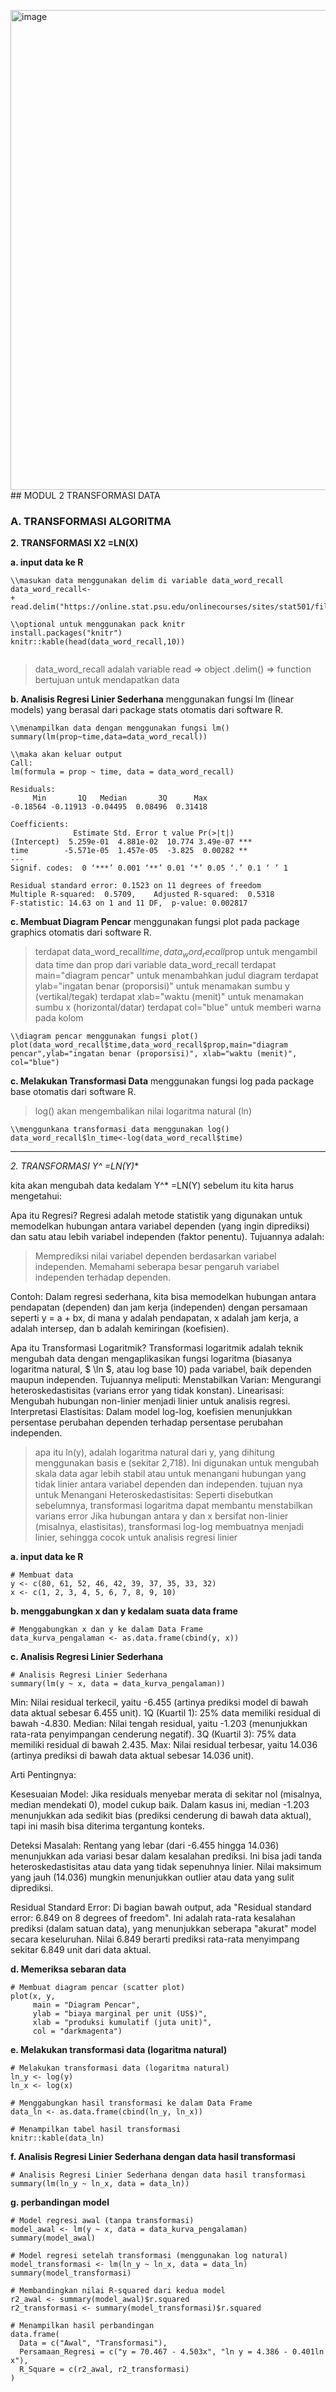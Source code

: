 <img width="1366" height="768" alt="image" src="https://github.com/user-attachments/assets/0f665557-0778-446c-834a-259029b4561d" />## MODUL 2 TRANSFORMASI DATA
  ### A. TRANSFORMASI ALGORITMA
**2. TRANSFORMASI X2 =LN(X)**


**a. input data ke R**
```
\\masukan data menggunakan delim di variable data_word_recall
data_word_recall<-
+ read.delim("https://online.stat.psu.edu/onlinecourses/sites/stat501/files/data/wordrecall.txt",header=TRUE,sep="\t")

\\optional untuk menggunakan pack knitr
install.packages("knitr")
knitr::kable(head(data_word_recall,10))  


```

> data_word_recall adalah variable
> read => object
> .delim() => function bertujuan untuk mendapatkan data

**b. Analisis Regresi Linier Sederhana**
menggunakan fungsi lm (linear models) yang berasal dari package stats otomatis dari software R.

```
\\menampilkan data dengan menggunakan fungsi lm()
summary(lm(prop~time,data=data_word_recall))

\\maka akan keluar output
Call:
lm(formula = prop ~ time, data = data_word_recall)

Residuals:
     Min       1Q   Median       3Q      Max 
-0.18564 -0.11913 -0.04495  0.08496  0.31418 

Coefficients:
              Estimate Std. Error t value Pr(>|t|)    
(Intercept)  5.259e-01  4.881e-02  10.774 3.49e-07 ***
time        -5.571e-05  1.457e-05  -3.825  0.00282 ** 
---
Signif. codes:  0 ‘***’ 0.001 ‘**’ 0.01 ‘*’ 0.05 ‘.’ 0.1 ‘ ’ 1

Residual standard error: 0.1523 on 11 degrees of freedom
Multiple R-squared:  0.5709,	Adjusted R-squared:  0.5318 
F-statistic: 14.63 on 1 and 11 DF,  p-value: 0.002817
```

**c. Membuat Diagram Pencar**
menggunakan fungsi plot pada package graphics otomatis dari software R.
> terdapat data_word_recall$time,data_word_recall$prop untuk mengambil data time dan prop dari variable data_word_recall
> terdapat main="diagram pencar" untuk menambahkan judul diagram
> terdapat ylab="ingatan benar (proporsisi)" untuk menamakan sumbu y (vertikal/tegak)
> terdapat xlab="waktu (menit)" untuk menamakan sumbu x (horizontal/datar)
> terdapat col="blue" untuk memberi warna pada kolom

```
\\diagram pencar menggunakan fungsi plot()
plot(data_word_recall$time,data_word_recall$prop,main="diagram pencar",ylab="ingatan benar (proporsisi)", xlab="waktu (menit)", col="blue")

```

**c. Melakukan Transformasi Data**
menggunakan fungsi log pada package base otomatis dari software R.
> log() akan mengembalikan nilai logaritma natural (ln)


```
\\menggunkana transformasi data menggunakan log()
data_word_recall$ln_time<-log(data_word_recall$time)
```






--------------------------------------------------------------------------------------------------------------------------------------



**2. TRANSFORMASI Y^* =LN(Y)**

kita akan mengubah data kedalam Y^* =LN(Y) sebelum itu kita harus mengetahui:

Apa itu Regresi?
Regresi adalah metode statistik yang digunakan untuk memodelkan hubungan antara variabel dependen (yang ingin diprediksi) dan satu atau lebih variabel independen (faktor penentu). Tujuannya adalah:
> Memprediksi nilai variabel dependen berdasarkan variabel independen.
> Memahami seberapa besar pengaruh variabel independen terhadap dependen.

Contoh: Dalam regresi sederhana, kita bisa memodelkan hubungan antara pendapatan (dependen) dan jam kerja (independen) dengan persamaan seperti y = a + bx, di mana y adalah pendapatan, x adalah jam kerja, a adalah intersep, dan b adalah kemiringan (koefisien).

Apa itu Transformasi Logaritmik?
Transformasi logaritmik adalah teknik mengubah data dengan mengaplikasikan fungsi logaritma (biasanya logaritma natural, $ \ln $, atau log base 10) pada variabel, baik dependen maupun independen. Tujuannya meliputi:
Menstabilkan Varian: Mengurangi heteroskedastisitas (varians error yang tidak konstan).
Linearisasi: Mengubah hubungan non-linier menjadi linier untuk analisis regresi.
Interpretasi Elastisitas: Dalam model log-log, koefisien menunjukkan persentase perubahan dependen terhadap persentase perubahan independen.

> apa itu ln(y), adalah logaritma natural dari y, yang dihitung menggunakan basis e (sekitar 2,718). Ini digunakan untuk mengubah skala data agar lebih stabil atau untuk menangani hubungan yang tidak linier antara variabel dependen dan independen.
> tujuan nya untuk Menangani Heteroskedastisitas: Seperti disebutkan sebelumnya, transformasi logaritma dapat membantu menstabilkan varians error
> Jika hubungan antara y dan x bersifat non-linier (misalnya, elastisitas), transformasi log-log membuatnya menjadi linier, sehingga cocok untuk analisis regresi linier


**a. input data ke R**
```
# Membuat data
y <- c(80, 61, 52, 46, 42, 39, 37, 35, 33, 32)
x <- c(1, 2, 3, 4, 5, 6, 7, 8, 9, 10)

```
**b. menggabungkan  x dan y kedalam suata data frame**
```
# Menggabungkan x dan y ke dalam Data Frame
data_kurva_pengalaman <- as.data.frame(cbind(y, x))

```
**c. Analisis Regresi Linier Sederhana**
```
# Analisis Regresi Linier Sederhana
summary(lm(y ~ x, data = data_kurva_pengalaman))

```
Min: Nilai residual terkecil, yaitu -6.455 (artinya prediksi model di bawah data aktual sebesar 6.455 unit).
1Q (Kuartil 1): 25% data memiliki residual di bawah -4.830.
Median: Nilai tengah residual, yaitu -1.203 (menunjukkan rata-rata penyimpangan cenderung negatif).
3Q (Kuartil 3): 75% data memiliki residual di bawah 2.435.
Max: Nilai residual terbesar, yaitu 14.036 (artinya prediksi di bawah data aktual sebesar 14.036 unit).

Arti Pentingnya:

Kesesuaian Model:
Jika residuals menyebar merata di sekitar nol (misalnya, median mendekati 0), model cukup baik.
Dalam kasus ini, median -1.203 menunjukkan ada sedikit bias (prediksi cenderung di bawah data aktual), tapi ini masih bisa diterima tergantung konteks.


Deteksi Masalah:
Rentang yang lebar (dari -6.455 hingga 14.036) menunjukkan ada variasi besar dalam kesalahan prediksi. Ini bisa jadi tanda heteroskedastisitas atau data yang tidak sepenuhnya linier.
Nilai maksimum yang jauh (14.036) mungkin menunjukkan outlier atau data yang sulit diprediksi.


Residual Standard Error:
Di bagian bawah output, ada "Residual standard error: 6.849 on 8 degrees of freedom". Ini adalah rata-rata kesalahan prediksi (dalam satuan data), yang menunjukkan seberapa "akurat" model secara keseluruhan. Nilai 6.849 berarti prediksi rata-rata menyimpang sekitar 6.849 unit dari data aktual.

**d. Memeriksa sebaran data**
```
# Membuat diagram pencar (scatter plot)
plot(x, y,
     main = "Diagram Pencar",
     ylab = "biaya marginal per unit (US$)",
     xlab = "produksi kumulatif (juta unit)",
     col = "darkmagenta")

```

**e. Melakukan transformasi data (logaritma natural)**
```
# Melakukan transformasi data (logaritma natural)
ln_y <- log(y)
ln_x <- log(x)

# Menggabungkan hasil transformasi ke dalam Data Frame
data_ln <- as.data.frame(cbind(ln_y, ln_x))

# Menampilkan tabel hasil transformasi
knitr::kable(data_ln)

```

**f. Analisis Regresi Linier Sederhana dengan data hasil transformasi**
```
# Analisis Regresi Linier Sederhana dengan data hasil transformasi
summary(lm(ln_y ~ ln_x, data = data_ln))

```
**g. perbandingan model**
```
# Model regresi awal (tanpa transformasi)
model_awal <- lm(y ~ x, data = data_kurva_pengalaman)
summary(model_awal)

# Model regresi setelah transformasi (menggunakan log natural)
model_transformasi <- lm(ln_y ~ ln_x, data = data_ln)
summary(model_transformasi)

# Membandingkan nilai R-squared dari kedua model
r2_awal <- summary(model_awal)$r.squared
r2_transformasi <- summary(model_transformasi)$r.squared

# Menampilkan hasil perbandingan
data.frame(
  Data = c("Awal", "Transformasi"),
  Persamaan_Regresi = c("y = 70.467 - 4.503x", "ln y = 4.386 - 0.401ln x"),
  R_Square = c(r2_awal, r2_transformasi)
)


```


